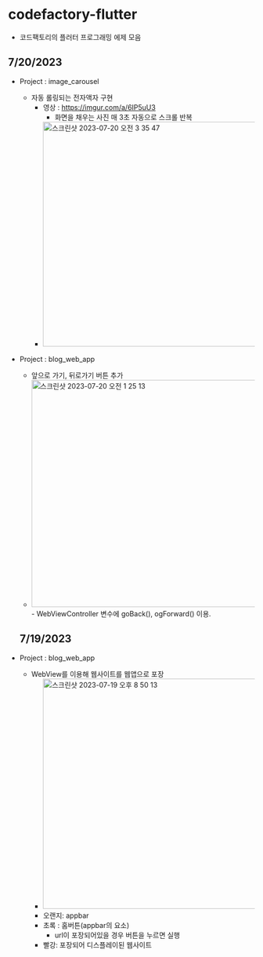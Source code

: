 # codefactory-flutter

- 코드팩토리의 플러터 프로그래밍 에제 모음


## 7/20/2023

- Project : image_carousel
  - 자동 롤링되는 전자액자 구현
    - 영상 : https://imgur.com/a/6IP5uU3
      - 화면을 채우는 사진 매 3초 자동으로 스크롤 반복
    - <img width="458" alt="스크린샷 2023-07-20 오전 3 35 47" src="https://github.com/bladnoch/codefactory-flutter/assets/112937442/a10500a6-39fd-4be0-9dd2-56dfd7a129bc">
    
      

- Project : blog_web_app
  - 앞으로 가기, 뒤로가기 버튼 추가
  - <img width="463" alt="스크린샷 2023-07-20 오전 1 25 13" src="https://github.com/bladnoch/codefactory-flutter/assets/112937442/6c7c92b2-421a-494f-bb1b-efec40cce72f">
    - WebViewController 변수에 goBack(), ogForward() 이용.


 

  <h2>7/19/2023</h2>

- Project : blog_web_app
  - WebView를 이용해 웹사이트를 웹앱으로 포장
    - <img width="469" alt="스크린샷 2023-07-19 오후 8 50 13" src="https://github.com/bladnoch/codefactory-flutter/assets/112937442/8e4f923d-c126-4f67-91de-db863b15c8e3">
    - 오랜지: appbar
    - 초록 : 홈버튼(appbar의 요소)
      - url이 포장되어있을 경우 버튼을 누르면 실행
    - 빨강: 포장되어 디스플레이된 웹사이트


